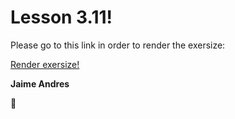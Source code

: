 # Lesson 3.11!

Please go to this link in order to render the exersize:

[Render exersize!](http://htmlpreview.github.com/?https://github.com/jaimeandrescatano/ekorre/blob/master/2017-Google-Developer-Challenge/Lesson-3/11/figures/index.html)

**Jaime Andres**

:see_no_evil:
